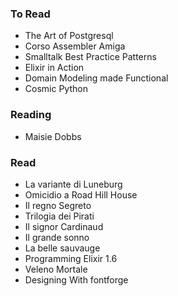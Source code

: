 ### To Read

- The Art of Postgresql
- Corso Assembler Amiga
- Smalltalk Best Practice Patterns
- Elixir in Action
- Domain Modeling made Functional
- Cosmic Python

### Reading

- Maisie Dobbs

### Read

- La variante di Luneburg
- Omicidio a Road Hill House
- Il regno Segreto
- Trilogia dei Pirati
- Il signor Cardinaud
- Il grande sonno
- La belle sauvauge
- Programming Elixir 1.6
- Veleno Mortale
- Designing With fontforge

